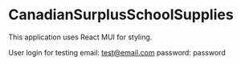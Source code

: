 # CanadianSurplusSchoolSupplies

This application uses React MUI for styling.

User login for testing
email: test@email.com
password: password
